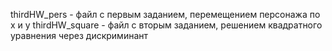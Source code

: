 thirdHW_pers - файл с первым заданием, перемещением персонажа по х и у
thirdHW_square - файл с вторым заданием, решением квадратного уравнения через дискриминант
